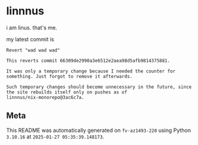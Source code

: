 # linnnus

i am linus. that's me.

my latest commit is

```
Revert "wad wad wad"

This reverts commit 66309de2990a3e6512e2aea98d5afb9814375881.

It was only a temporary change because I needed the counter for
something. Just forgot to remove it afterwards.

Such temporary changes should become unnecessary in the future, since
the site rebuilds itself only on pushes as of
linnnus/nix-monorepo@3ac6c7a.
```

## Meta

This README was automatically generated on `fv-az1493-220` using Python
`3.10.16` at `2025-01-27 05:35:39.148173`.
